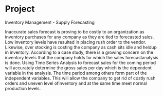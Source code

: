 # Project
Inventory Management - Supply Forecasting

Inaccurate sales forecast is proving to be costly to an organization as inventory purchases for any company as they are tied to forecasted sales. Low inventory levels have resulted in placing rush order to the vendor. Likewise, over stocking is costing the company as cash sits idle and heldup in inventory. According to a case study, there is a growing concern on the inventory levels that the company holds for which the sales forecastanalysis is done.
Using Time Series Analysis to forecast sales for the coming period will accurately determine the gross sales per day which is the dependent variable in the analysis. The time period among others form part of the independent variables. This will allow the company to get rid of costly rush orders and uneven level ofinventory and at the same time meet normal production levels. 
